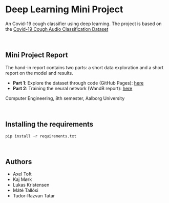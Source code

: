 # Deep Learning Mini Project

An Covid-19 cough classifier using deep learning. The project is based on the [Covid-19 Cough Audio Classification Dataset](https://www.kaggle.com/datasets/andrewmvd/covid19-cough-audio-classification)

<br>

## Mini Project Report

The hand-in report contains two parts: a short data exploration and a short report on the model and results.

- **Part 1**: Explore the dataset through code (GitHub Pages): [here](https://ce8-computereng.github.io/Deep-Learning-Mini-Project/hand-in/)
- **Part 2**: Training the neural network (WandB report): [here](https://wandb.ai/dl-miniproject/cough-classifier/reports/Deep-Learning-Mini-Project--VmlldzozODc5NjQy?accessToken=06a6f2bxnlqsr3gdoq0p3qnd5faag490zg9hlb8h27yg58obme713d50odefo171)

Computer Engineering, 8th semester, Aalborg University

<br>

## Installing the requirements

```pip install -r requirements.txt```

<br>

## Authors

- Axel Toft
- Kaj Mørk
- Lukas Kristensen
- Máté Tallósi
- Tudor-Razvan Tatar
